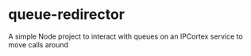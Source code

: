 # queue-redirector
A simple Node project to interact with queues on an IPCortex service to move calls around 
